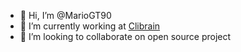 - 👋 Hi, I’m @MarioGT90
- 🌱 I’m currently working at [Clibrain](https://clibrain.com)
- 💞️ I’m looking to collaborate on open source project
